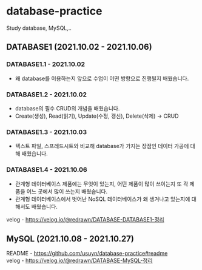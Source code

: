 # database-practice
Study database, MySQL,..

## DATABASE1 (2021.10.02 - 2021.10.06)

### DATABASE1.1 - 2021.10.02
- 왜 database를 이용하는지 앞으로 수업이 어떤 방향으로 진행될지 배웠습니다.

### DATABASE1.2 - 2021.10.02
- database의 필수 CRUD의 개념을 배웠습니다.  
- Create(생성), Read(읽기), Update(수정, 갱신), Delete(삭제) -> CRUD

### DATABASE1.3 - 2021.10.03
- 텍스트 파일, 스프레드시트와 비교해 database가 가지는 장점인 데이터 가공에 대해 배웠습니다.

### DATABASE1.4 - 2021.10.06
- 관계형 데이터베이스 제품에는 무엇이 있는지, 어떤 제품이 많이 쓰이는지 또 각 제품을 어느 곳에서 많이 쓰는지 배웠습니다.  
- 관계형 데이터베이스에서 벗어난 NoSQL 데이터베이스가 왜 생겨나고 있는지에 대해서도 배웠습니다.

velog - https://velog.io/@redrawn/DATABASE-DATABASE1-정리

## MySQL (2021.10.08 - 2021.10.27)
README - https://github.com/usuyn/database-practice#readme  
velog - https://velog.io/@redrawn/DATABASE-MySQL-정리

